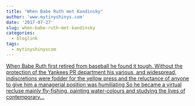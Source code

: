 ```yaml
---
title: "When Babe Ruth met Kandinsky"
author: 'www.mytinyshinys.com'
date: '2017-07-27'
slug: when-babe-ruth-met-kandinsky
categories:
  - bloglink
tags:
  - mytinyshinyscom
---
```


[When Babe Ruth first retired from baseball he found it tough. Without the protection of the Yankees PR department his various, and widespread, indiscretions were fodder for the yellow press and the reluctance of anyone to give him a managerial position was humiliating So he became a virtual recluse mainly fly-fishing, painting water-colours and studying the lives of contemporary...<click to read more>](https://www.mytinyshinys.com/2017/07/27/kandinsky/)

